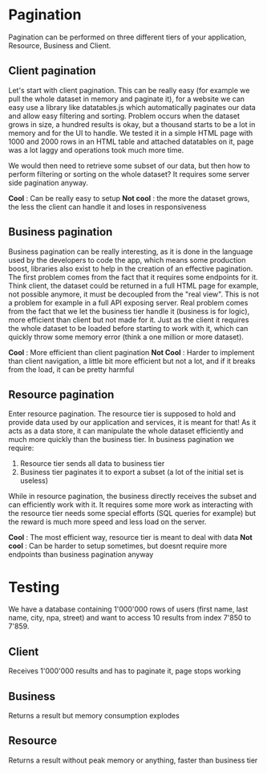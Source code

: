 # Pagination
Pagination can be performed on three different tiers of your application, Resource, Business and Client.

## Client pagination
Let's start with client pagination. This can be really easy (for example we pull the whole dataset in memory and paginate it),
for a website we can easy use a library like datatables.js which automatically paginates our data and allow easy 
filtering and sorting. Problem occurs when the dataset grows in size, a hundred results is okay, but a thousand starts
to be a lot in memory and for the UI to handle. We tested it in a simple HTML page with 1000 and 2000 rows in an HTML table
and attached datatables on it, page was a lot laggy and operations took much more time.

We would then need to retrieve some subset of our data, but then how to perform filtering or sorting on the whole dataset?
It requires some server side pagination anyway.

**Cool** : Can be really easy to setup
**Not cool** : the more the dataset grows, the less the client can handle it and loses in responsiveness

## Business pagination
Business pagination can be really interesting, as it is done in the language used by the developers to code the app, which
means some production boost, libraries also exist to help in the creation of an effective pagination. The first problem
comes from the fact that it requires some endpoints for it. Think client, the dataset could be returned in a full HTML page
for example, not possible anymore, it must be decoupled from the "real view". This is not a problem for example in a full
API exposing server. 
Real problem comes from the fact that we let the business tier handle it (business is for logic), more efficient than 
client but not made for it. Just as the client it requires the whole dataset to be loaded before starting to work with it, 
which can quickly throw some memory error (think a one million or more dataset).

**Cool** : More efficient than client pagination
**Not Cool** : Harder to implement than client navigation, a little bit more efficient but not a lot, and if it breaks
from the load, it can be pretty harmful

## Resource pagination
Enter resource pagination. The resource tier is supposed to hold and provide data used by our application and services,
it is meant for that! As it acts as a data store, it can manipulate the whole dataset efficiently and much more quickly than
the business tier.
In business pagination we require:
1. Resource tier sends all data to business tier
2. Business tier paginates it to export a subset (a lot of the initial set is useless)

While in resource pagination, the business directly receives the subset and can efficiently work with it. It requires
some more work as interacting with the resource tier needs some special efforts (SQL queries for example) but the reward
is much more speed and less load on the server.

**Cool** : The most efficient way, resource tier is meant to deal with data
**Not cool** : Can be harder to setup sometimes, but doesnt require more endpoints than business pagination anyway

# Testing
We have a database containing 1'000'000 rows of users (first name, last name, city, npa, street) and want to access 10 results
from index 7'850 to 7'859.

## Client
Receives 1'000'000 results and has to paginate it, page stops working
## Business
Returns a result but memory consumption explodes
## Resource
Returns a result without peak memory or anything, faster than business tier